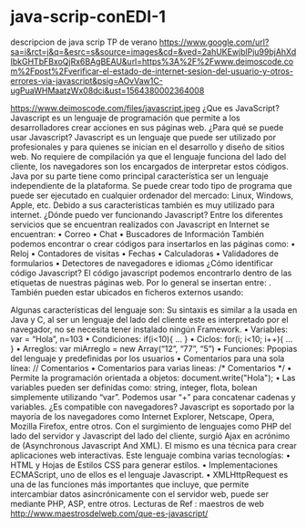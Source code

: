 # java-scrip-conEDI-1
descripcion de java scrip  TP de verano
https://www.google.com/url?sa=i&rct=j&q=&esrc=s&source=images&cd=&ved=2ahUKEwjblPju99bjAhXdIbkGHTbFBxoQjRx6BAgBEAU&url=https%3A%2F%2Fwww.deimoscode.com%2Fpost%2Fverificar-el-estado-de-internet-sesion-del-usuario-y-otros-errores-via-javascript&psig=AOvVaw1C-ugPuaWHMaatzWx08dci&ust=1564380002364008
 
https://www.deimoscode.com/files/javascript.jpeg
¿Que es JavaScript?
Javascript es un lenguaje de programación que permite a los desarrolladores crear acciones en sus páginas web. 
¿Para qué se puede usar Javascript?
Javascript es un lenguaje que puede ser utilizado por profesionales y para quienes se inician en el desarrollo y diseño de sitios web. No requiere de compilación ya que el lenguaje funciona del lado del cliente, los navegadores son los encargados de interpretar estos códigos.
Java por su parte tiene como principal característica ser un lenguaje independiente de la plataforma. Se puede crear todo tipo de programa que puede ser ejecutado en cualquier ordenador del mercado: Linux, Windows, Apple, etc. Debido a sus características también es muy utilizado para internet.
¿Dónde puedo ver funcionando Javascript?
Entre los diferentes servicios que se encuentran realizados con Javascript en Internet se encuentran:
•	Correo
•	Chat
•	Buscadores de Información
También podemos encontrar o crear códigos para insertarlos en las páginas como:
•	Reloj
•	Contadores de visitas
•	Fechas
•	Calculadoras
•	Validadores de formularios
•	Detectores de navegadores e idiomas
¿Cómo identificar código Javascript?
El código javascript podemos encontrarlo dentro de las etiquetas <body></body> de nuestras páginas web. Por lo general se insertan entre: <script></script>. También pueden estar ubicados en ficheros externos usando:
<script type="text/javascript" src="micodigo.js"></script>
Algunas características del lenguaje son:
Su sintaxis es similar a la usada en Java y C, al ser un lenguaje del lado del cliente este es interpretado por el navegador, no se necesita tener instalado ningún Framework.
•	Variables: var = “Hola”, n=103
•	Condiciones: if(i<10){ … }
•	Ciclos: for(i; i<10; i++){ … }
•	Arreglos: var miArreglo = new Array(“12”, “77”, “5”)
•	Funciones: Ppopias del lenguaje y predefinidas por los usuarios
•	Comentarios para una sola línea: // Comentarios
•	Comentarios para varias lineas:
/*
Comentarios
*/
•	Permite la programación orientada a objetos: document.write("Hola");
•	Las variables pueden ser definidas como: string, integer, flota, bolean simplemente utilizando “var”. Podemos usar “+” para concatenar cadenas y variables.
¿Es compatible con navegadores?
Javascript es soportado por la mayoría de los navegadores como Internet Explorer, Netscape, Opera, Mozilla Firefox, entre otros.
Con el surgimiento de lenguajes como PHP del lado del servidor y Javascript del lado del cliente, surgió Ajax en acrónimo de (Asynchronous Javascript And XML). El mismo es una técnica para crear aplicaciones web interactivas. Este lenguaje combina varias tecnologías:
•	HTML y Hojas de Estilos CSS para generar estilos.
•	Implementaciones ECMAScript, uno de ellos es el lenguaje Javascript.
•	XMLHttpRequest es una de las funciones más importantes que incluye, que permite intercambiar datos asincrónicamente con el servidor web, puede ser mediante PHP, ASP, entre otros.
Lecturas de Ref : maestros de web
http://www.maestrosdelweb.com/que-es-javascript/


